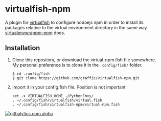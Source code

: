 # virtualfish-npm

A plugin for [virtualfish][1] to configure nodoejs npm in order to install
its packages relative to the virtual environment directory in the same way
[virtualenvwrapper-npm][2] does.

## Installation

1. Clone this repository, or download the virtual-npm.fish file somewhere.
   My personal preference is to clone it in the `.config/fish/` folder.

   ```Shell
   $ cd .config/fish
   $ git clone https://github.com/graffic/virtualfish-npm.git
   ```

2. Import it in your config.fish file. Position is not important

   ```Shell
   set -x VIRTUALFISH_HOME ~/PythonEnvs/
   . ~/.config/fish/virtualfish/virtual.fish
   . ~/.config/fish/virtualfish-npm/virtual-npm.fish
   ```
[![githalytics.com alpha](https://cruel-carlota.pagodabox.com/6b8e4cd6e67baa7ac3c9c6bd8b415ccb "githalytics.com")](http://githalytics.com/graffic/virtualfish-npm)

[1]: https://github.com/adambrenecki/virtualfish
[2]: https://github.com/rach/virtualenvwrapper.npm
